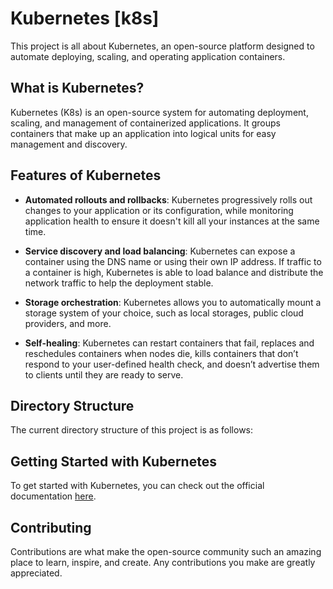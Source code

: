 # Kubernetes [k8s]

This project is all about Kubernetes, an open-source platform designed to automate deploying, scaling, and operating application containers.

## What is Kubernetes?

Kubernetes (K8s) is an open-source system for automating deployment, scaling, and management of containerized applications. It groups containers that make up an application into logical units for easy management and discovery.

## Features of Kubernetes

- **Automated rollouts and rollbacks**: Kubernetes progressively rolls out changes to your application or its configuration, while monitoring application health to ensure it doesn't kill all your instances at the same time.

- **Service discovery and load balancing**: Kubernetes can expose a container using the DNS name or using their own IP address. If traffic to a container is high, Kubernetes is able to load balance and distribute the network traffic to help the deployment stable.

- **Storage orchestration**: Kubernetes allows you to automatically mount a storage system of your choice, such as local storages, public cloud providers, and more.

- **Self-healing**: Kubernetes can restart containers that fail, replaces and reschedules containers when nodes die, kills containers that don’t respond to your user-defined health check, and doesn’t advertise them to clients until they are ready to serve.

## Directory Structure
The current directory structure of this project is as follows:


## Getting Started with Kubernetes

To get started with Kubernetes, you can check out the official documentation [here](https://kubernetes.io/docs/home/).

## Contributing

Contributions are what make the open-source community such an amazing place to learn, inspire, and create. Any contributions you make are greatly appreciated.